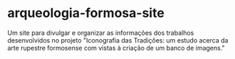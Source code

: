 # arqueologia-formosa-site
Um site para divulgar e organizar as informações dos trabalhos desenvolvidos no projeto "Iconografia das Tradições: um estudo acerca da arte rupestre formosense com vistas à criação de um banco de imagens."
